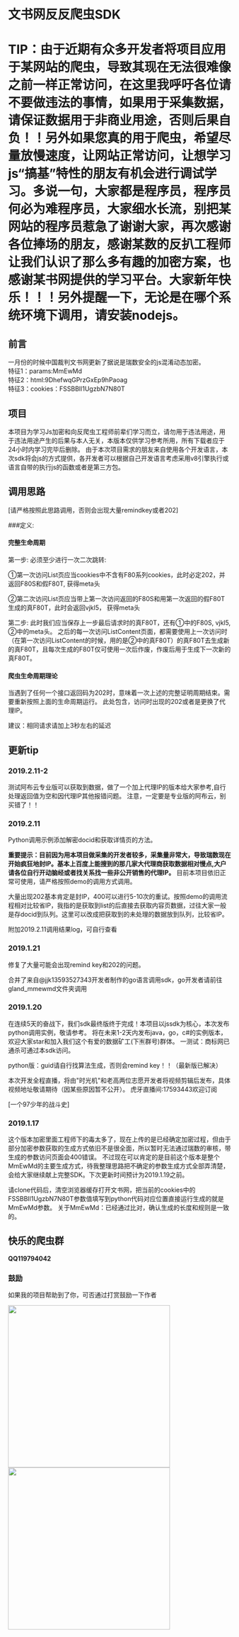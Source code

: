 # 文书网反反爬虫SDK
# TIP：由于近期有众多开发者将项目应用于某网站的爬虫，导致其现在无法很难像之前一样正常访问，在这里我呼吁各位请不要做违法的事情，如果用于采集数据，请保证数据用于非商业用途，否则后果自负！！另外如果您真的用于爬虫，希望尽量放慢速度，让网站正常访问，让想学习js“搞基”特性的朋友有机会进行调试学习。多说一句，大家都是程序员，程序员何必为难程序员，大家细水长流，别把某网站的程序员惹急了谢谢大家，再次感谢各位捧场的朋友，感谢某数的反扒工程师让我们认识了那么多有趣的加密方案，也感谢某书网提供的学习平台。大家新年快乐！！！另外提醒一下，无论是在哪个系统环境下调用，请安装nodejs。
## 前言
一月份的时候中国裁判文书网更新了据说是瑞数安全的js混淆动态加密。 <br>
特征1：params:MmEwMd <br>
特征2：html:9DhefwqGPrzGxEp9hPaoag <br>
特征3：cookies：FSSBBIl1UgzbN7N80T

## 项目
本项目为学习Js加密和向反爬虫工程师前辈们学习而立，请勿用于违法用途，用于违法用途产生的后果与本人无关，本版本仅供学习参考所用，所有下载者应于24小时内学习完毕后删除。
由于本次项目需求的朋友来自使用各个开发语言，本次sdk将会js的方式提供，各开发者可以根据自己开发语言考虑采用v8引擎执行或语言自带的执行js的函数或者是第三方包。

## 调用思路
[请严格按照此思路调用，否则会出现大量remindkey或者202]

###定义:
#### 完整生命周期
第一步:
必须至少进行一次二次跳转:

①第一次访问List页应当cookies中不含有F80系列cookies，此时必定202，并返回F80S和假F80T, 获得meta头

②第二次访问List页应当带上第一次访问返回的F80S和用第一次返回的假F80T生成的真F80T，此时会返回vjkl5， 获得meta头

第二步:
此时我们应当保存上一步最后请求时的真F80T，还有①中的F80S, vjkl5, ②中的meta头。
之后的每一次访问ListContent页面，都需要使用上一次访问时（在第一次访问ListContent的时候，用的是②中的真F80T）的真F80T去生成新的真F80T，且每次生成的F80T仅可使用一次后作废，作废后用于生成下一次新的真F80T。

#### 爬虫生命周期理论
当遇到了任何一个接口返回码为202时，意味着一次上述的完整证明周期结束。需要重新按照上面的生命周期运行。
此处包含，访问时出现的202或者是更换了代理IP。


建议：相同请求请加上3秒左右的延迟





## 更新tip

### 2019.2.11-2
测试阿布云专业版可以获取到数据，做了一个加上代理IP的版本给大家参考,自行处理返回值为空和因代理IP其他报错问题。
注意，一定要是专业版的阿布云，别买错了！！


### 2019.2.11
Python调用示例添加解密docid和获取详情页的方法。

<b>重要提示：目前因为用本项目做采集的开发者较多，采集量非常大，导致瑞数现在开始疯狂地封IP。基本上百度上能搜到的那几家大代理商获取数据相对慢点,大户请各位自行开动脑经或者找关系找一些非公开销售的代理IP。</b>
目前本项目依旧正常可使用，请严格按照demo的调用方式调用。

大量出现202基本肯定是封IP，400可以进行5-10次的重试。按照demo的调用流程相对比较省IP，我指的是获取到list的后直接去获取内容页数据，过往大家一般是存docid到队列。这里可以改成把获取到的未处理的数据放到队列，比较省IP。

附加2019.2.11调用结果log，可自行查看

### 2019.1.21
修复了大量可能会出现remind key和202的问题。

合并了来自@jjk13593527343开发者制作的go语言调用sdk，go开发者请前往gland_mmewmd文件夹调用

### 2019.1.20
在连续5天的奋战下，我们sdk最终版终于完成！本项目以jssdk为核心，本次发布python调用实例，敬请参考。
将在未来1-2天内发布java，go，c#的实例版本，欢迎大家star和加入我们这个有爱的数据矿工(下🈶群号)群体。
一测试：商标网已通杀可通过本sdk访问。

python版：guid请自行找算法生成，否则会remind key！！（最新版已解决）

本次开发全程直播，将由"时光机"和老高两位志愿开发者将视频剪辑后发布，具体视频地址敬请期待（因某些原因暂不公开）。
虎牙直播间:17593443欢迎订阅

[一个97少年的战斗史]

### 2019.1.17
这个版本加密里面工程师下的毒太多了，现在上传的是已经确定加密过程，但由于部分加密参数获取的生成方式依旧不是很全面，所以暂时无法通过瑞数的审核，带生成的参数访问页面会400错误。
不过现在可以肯定的是目前这个版本是整个MmEwMd的主要生成方式，待我整理思路把不确定的参数生成方式全部弄清楚，会给大家继续献上完整SDK。下次更新时间预计为2019.1.19之前。

请clone代码后，清空浏览器缓存打开文书网，把当前的cookies中的FSSBBIl1UgzbN7N80T参数值填写到python代码对应位置直接运行生成的就是MmEwMd参数。
关于MmEwMd：已经通过比对，确认生成的长度和规则是一致的。

## 快乐的爬虫群
**QQ119794042**



### 鼓励
如果我的项目帮助到了你，可否通过打赏鼓励一下作者


<img src="https://github.com/sml2h3/mmewmd_crack_for_wenshu/blob/master/1548066223468.jpg" width="366" hegiht="570" style="display: inline-block"/>
<img src="https://github.com/sml2h3/mmewmd_crack_for_wenshu/blob/master/mm_facetoface_collect_qrcode_1548066239153.png" width="366" hegiht="570" style="display: inline-block"/>
